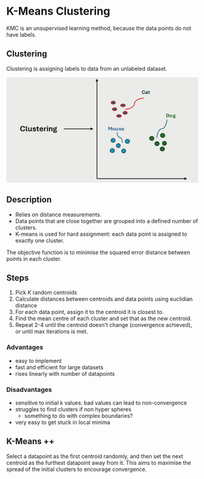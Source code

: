 # K-Means Clustering

KMC is an unsupervised learning method, because the data points do not have labels. 

## Clustering

Clustering is assigning labels to data from an unlabeled dataset. 

![](assets/2025-01-30-11-31-20.png)

## Description

- Relies on distance measurements.
- Data points that are close together are grouped into a defined number of clusters.
- K-means is used for hard assignment: each data point is assigned to exactly one cluster. 

The objective function is to minimise the squared error distance between points in each cluster. 

## Steps

1. Pick $K$ random centroids 
2. Calculate distances between centroids and data points using euclidian distance
3. For each data point, assign it to the centroid it is closest to. 
4. Find the mean centre of each cluster and set that as the new centroid.
5. Repeat 2-4 until the centroid doesn't change (convergence achieved), or until max iterations is met.

### Advantages

- easy to implement
- fast and efficient for large datasets
- rises linearly with number of datapoints

### Disadvantages

- sensitive to initial k values: bad values can lead to non-convergence
- struggles to find clusters if non hyper spheres
    - something to do with complex boundaries?
- very easy to get stuck in local minima

## K-Means ++

Select a datapoint as the first centroid randomly, and then set the next centroid as the furthest datapoint away from it. This aims to maximise the spread of the initial clusters to encourage convergence.